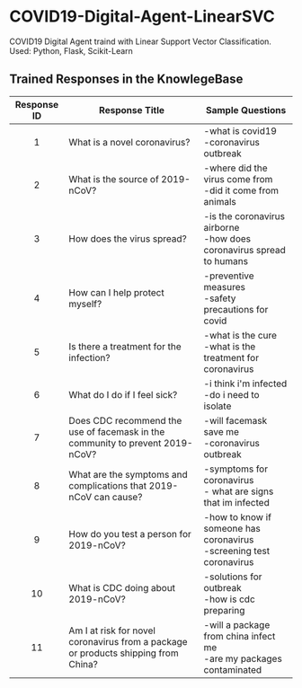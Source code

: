 # COVID19-Digital-Agent-LinearSVC
COVID19 Digital Agent traind with Linear Support Vector Classification. Used: Python, Flask, Scikit-Learn

## Trained Responses in the KnowlegeBase
| Response ID | Response Title | Sample Questions |
| :---:  | --- | --- |
| 1 | What is a novel coronavirus? | -what is covid19<br>-coronavirus outbreak |
| 2 | What is the source of 2019-nCoV? | -where did the virus come from<br>-did it come from animals |
| 3 | How does the virus spread? | -is the coronavirus airborne<br>-how does coronavirus spread to humans |
| 4 | How can I help protect myself? | -preventive measures<br>-safety precautions for covid |
| 5 | Is there a treatment for the infection? | -what is the cure<br>-what is the treatment for coronavirus |
| 6 | What do I do if I feel sick? | -i think i'm infected<br>-do i need to isolate |
| 7 | Does CDC recommend the use of facemask in the community to prevent 2019-nCoV? | -will facemask save me<br>-coronavirus outbreak |
| 8 | What are the symptoms and complications that 2019-nCoV can cause? | -symptoms for coronavirus <br>- what are signs that im infected |
| 9 | How do you test a person for 2019-nCoV? | -how to know if someone has coronavirus <br>-screening test coronavirus |
| 10 | What is CDC doing about 2019-nCoV? | -solutions for outbreak <br>-how is cdc preparing |
| 11 | Am I at risk for novel coronavirus from a package or products shipping from China? | -will a package from china infect me <br>-are my packages contaminated |
